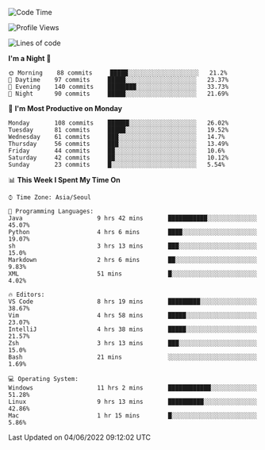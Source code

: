 <!--START_SECTION:waka-->
![Code Time](http://img.shields.io/badge/Code%20Time-631%20hrs%2021%20mins-blue)

![Profile Views](http://img.shields.io/badge/Profile%20Views-3-blue)

![Lines of code](https://img.shields.io/badge/From%20Hello%20World%20I%27ve%20Written-1%20Million%20lines%20of%20code-blue)

**I'm a Night 🦉** 

```text
🌞 Morning    88 commits     █████░░░░░░░░░░░░░░░░░░░░   21.2% 
🌆 Daytime    97 commits     █████░░░░░░░░░░░░░░░░░░░░   23.37% 
🌃 Evening    140 commits    ████████░░░░░░░░░░░░░░░░░   33.73% 
🌙 Night      90 commits     █████░░░░░░░░░░░░░░░░░░░░   21.69%

```
📅 **I'm Most Productive on Monday** 

```text
Monday       108 commits    ██████░░░░░░░░░░░░░░░░░░░   26.02% 
Tuesday      81 commits     █████░░░░░░░░░░░░░░░░░░░░   19.52% 
Wednesday    61 commits     ███░░░░░░░░░░░░░░░░░░░░░░   14.7% 
Thursday     56 commits     ███░░░░░░░░░░░░░░░░░░░░░░   13.49% 
Friday       44 commits     ██░░░░░░░░░░░░░░░░░░░░░░░   10.6% 
Saturday     42 commits     ██░░░░░░░░░░░░░░░░░░░░░░░   10.12% 
Sunday       23 commits     █░░░░░░░░░░░░░░░░░░░░░░░░   5.54%

```


📊 **This Week I Spent My Time On** 

```text
⌚︎ Time Zone: Asia/Seoul

💬 Programming Languages: 
Java                     9 hrs 42 mins       ███████████░░░░░░░░░░░░░░   45.07% 
Python                   4 hrs 6 mins        ████░░░░░░░░░░░░░░░░░░░░░   19.07% 
sh                       3 hrs 13 mins       ███░░░░░░░░░░░░░░░░░░░░░░   15.0% 
Markdown                 2 hrs 6 mins        ██░░░░░░░░░░░░░░░░░░░░░░░   9.83% 
XML                      51 mins             █░░░░░░░░░░░░░░░░░░░░░░░░   4.02%

🔥 Editors: 
VS Code                  8 hrs 19 mins       █████████░░░░░░░░░░░░░░░░   38.67% 
Vim                      4 hrs 58 mins       █████░░░░░░░░░░░░░░░░░░░░   23.07% 
IntelliJ                 4 hrs 38 mins       █████░░░░░░░░░░░░░░░░░░░░   21.57% 
Zsh                      3 hrs 13 mins       ███░░░░░░░░░░░░░░░░░░░░░░   15.0% 
Bash                     21 mins             ░░░░░░░░░░░░░░░░░░░░░░░░░   1.69%

💻 Operating System: 
Windows                  11 hrs 2 mins       ████████████░░░░░░░░░░░░░   51.28% 
Linux                    9 hrs 13 mins       ██████████░░░░░░░░░░░░░░░   42.86% 
Mac                      1 hr 15 mins        █░░░░░░░░░░░░░░░░░░░░░░░░   5.86%

```


 Last Updated on 04/06/2022 09:12:02 UTC
<!--END_SECTION:waka-->
